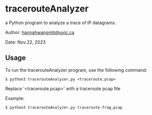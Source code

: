 # tracerouteAnalyzer
a Python program to analyze a trace of IP datagrams.

Author: hannahwangmb@uvic.ca

Date: Nov.22, 2023

## Usage

To run the tracerouteAnalyzer program, use the following command:

    $ python3 tracerouteAnalyzer.py <traceroute.pcap>

Replace '<traceroute.pcap>' with a traceroute pcap file

Example:

    $ python3 tracerouteAnalyzer.py traceroute-frag.pcap
